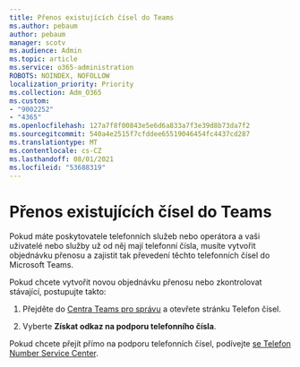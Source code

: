 ```yaml
---
title: Přenos existujících čísel do Teams
ms.author: pebaum
author: pebaum
manager: scotv
ms.audience: Admin
ms.topic: article
ms.service: o365-administration
ROBOTS: NOINDEX, NOFOLLOW
localization_priority: Priority
ms.collection: Adm_O365
ms.custom:
- "9002252"
- "4365"
ms.openlocfilehash: 127a7f8f00843e5e6d6a833a7f3e39d8b73da7f2
ms.sourcegitcommit: 540a4e2515f7cfddee65519046454fc4437cd287
ms.translationtype: MT
ms.contentlocale: cs-CZ
ms.lasthandoff: 08/01/2021
ms.locfileid: "53688319"
---
```

# <a name="port-existing-numbers-to-teams"></a>Přenos existujících čísel do Teams

Pokud máte poskytovatele telefonních služeb nebo operátora a vaši uživatelé nebo služby už od něj mají telefonní čísla, musíte vytvořit objednávku přenosu a zajistit tak převedení těchto telefonních čísel do Microsoft Teams.  

Pokud chcete vytvořit novou objednávku přenosu nebo zkontrolovat stávající, postupujte takto: 

1. Přejděte do [Centra Teams pro správu](https://admin.teams.microsoft.com/phone-numbers) a otevřete stránku Telefon čísel. 

1. Vyberte **Získat odkaz na podporu telefonního čísla**. 

Pokud chcete přejít přímo na podporu telefonních čísel, podívejte [se Telefon Number Service Center](https://pstnsd.powerappsportals.com/).  